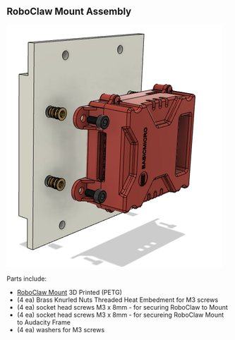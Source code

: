 ## RoboClaw Mount Assembly
![RoboClaw Mount Assembly](/Images/RoboClaw_Mount_Assy.png?raw=true "RoboClaw Mount Assembly")

Parts include:
+ [RoboClaw Mount](/3d%20Prints/RoboClaw%20Mount.stl) 3D Printed (PETG)
+ (4 ea) Brass Knurled Nuts Threaded Heat Embedment for M3 screws
+ (4 ea) socket head screws M3 x 8mm - for securing RoboClaw to Mount
+ (4 ea) socket head screws M3 x 8mm - for secureing RoboClaw Mount to Audacity Frame
+ (4 ea) washers for M3 screws

